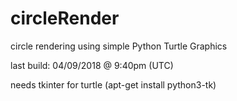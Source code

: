 # circleRender
circle rendering using simple Python Turtle Graphics

last build: 04/09/2018 @ 9:40pm (UTC)

needs tkinter for turtle (apt-get install python3-tk)
